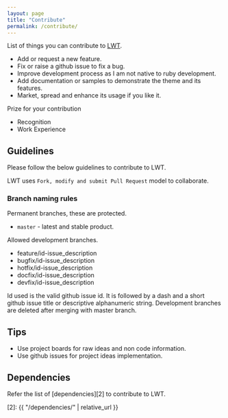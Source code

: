 ```yaml
---
layout: page
title: "Contribute"
permalink: /contribute/
---
```


List of things you can contribute to [LWT][lwt].

- Add or request a new feature.
- Fix or raise a github issue to fix a bug.
- Improve development process as I am not native to ruby development.
- Add documentation or samples to demonstrate the theme and its features.
- Market, spread and enhance its usage if you like it.

Prize for your contribution

- Recognition
- Work Experience

## Guidelines

Please follow the below guidelines to contribute to LWT.

LWT uses `Fork, modify and submit Pull Request` model to collaborate.

### Branch naming rules

Permanent branches, these are protected.

- `master` - latest and stable product.

Allowed development branches.

- feature/id-issue_description
- bugfix/id-issue_description
- hotfix/id-issue_description
- docfix/id-issue_description
- devfix/id-issue_description

Id used is the valid github issue id. It is followed by a dash and a short
github issue title or descriptive alphanumeric string.
Development branches are deleted after merging with master branch.

## Tips

- Use project boards for raw ideas and non code information.
- Use github issues for project ideas implementation.

## Dependencies

Refer the list of [dependencies][2] to contribute to LWT.

<!-- Links -->
[lwt]: https://github.com/manid2/lone-wolf-theme
[2]: {{ "/dependencies/" | relative_url }}
